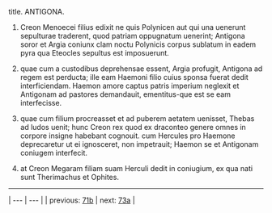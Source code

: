 title. ANTIGONA.



1. Creon Menoecei filius edixit ne quis Polynicen aut qui una uenerunt sepulturae traderent, quod patriam oppugnatum uenerint; Antigona soror et Argia coniunx clam noctu Polynicis corpus sublatum in eadem pyra qua Eteocles sepultus est imposuerunt.



2. quae cum a custodibus deprehensae essent, Argia profugit, Antigona ad regem est perducta; ille eam Haemoni filio cuius sponsa fuerat dedit interficiendam. Haemon amore captus patris imperium neglexit et Antigonam ad pastores demandauit, ementitus-que est se eam interfecisse.



3. quae cum filium procreasset et ad puberem aetatem uenisset, Thebas ad ludos uenit; hunc Creon rex quod ex draconteo genere omnes in corpore insigne habebant cognouit. cum Hercules pro Haemone deprecaretur ut ei ignosceret, non impetrauit; Haemon se et Antigonam coniugem interfecit.



4. at Creon Megaram filiam suam Herculi dedit in coniugium, ex qua nati sunt Therimachus et Ophites.



---

| --- | --- |
| previous: [71b](../71b/) | next: [73a](../73a/) |